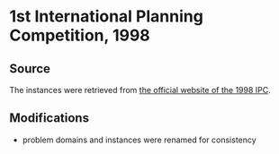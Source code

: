 # 1st International Planning Competition, 1998

## Source

The instances were retrieved from [the official website of the 1998 IPC](http://ipc98.icaps-conference.org/domains.zip).

## Modifications

* problem domains and instances were renamed for consistency
